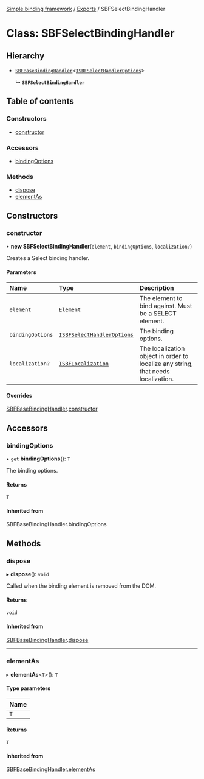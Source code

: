 [Simple binding framework](../README.md) / [Exports](../modules.md) / SBFSelectBindingHandler

# Class: SBFSelectBindingHandler

## Hierarchy

- [`SBFBaseBindingHandler`](SBFBaseBindingHandler.md)<[`ISBFSelectHandlerOptions`](../interfaces/ISBFSelectHandlerOptions.md)\>

  ↳ **`SBFSelectBindingHandler`**

## Table of contents

### Constructors

- [constructor](SBFSelectBindingHandler.md#constructor)

### Accessors

- [bindingOptions](SBFSelectBindingHandler.md#bindingoptions)

### Methods

- [dispose](SBFSelectBindingHandler.md#dispose)
- [elementAs](SBFSelectBindingHandler.md#elementas)

## Constructors

### constructor

• **new SBFSelectBindingHandler**(`element`, `bindingOptions`, `localization?`)

Creates a Select binding handler.

#### Parameters

| Name | Type | Description |
| :------ | :------ | :------ |
| `element` | `Element` | The element to bind against. Must be a SELECT element. |
| `bindingOptions` | [`ISBFSelectHandlerOptions`](../interfaces/ISBFSelectHandlerOptions.md) | The binding options. |
| `localization?` | [`ISBFLocalization`](../interfaces/ISBFLocalization.md) | The localization object in order to localize any string, that needs localization. |

#### Overrides

[SBFBaseBindingHandler](SBFBaseBindingHandler.md).[constructor](SBFBaseBindingHandler.md#constructor)

## Accessors

### bindingOptions

• `get` **bindingOptions**(): `T`

The binding options.

#### Returns

`T`

#### Inherited from

SBFBaseBindingHandler.bindingOptions

## Methods

### dispose

▸ **dispose**(): `void`

Called when the binding element is removed from the DOM.

#### Returns

`void`

#### Inherited from

[SBFBaseBindingHandler](SBFBaseBindingHandler.md).[dispose](SBFBaseBindingHandler.md#dispose)

___

### elementAs

▸ **elementAs**<`T`\>(): `T`

#### Type parameters

| Name |
| :------ |
| `T` |

#### Returns

`T`

#### Inherited from

[SBFBaseBindingHandler](SBFBaseBindingHandler.md).[elementAs](SBFBaseBindingHandler.md#elementas)
